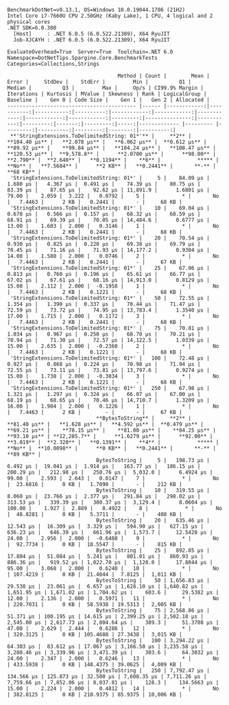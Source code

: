 
    BenchmarkDotNet=v0.13.1, OS=Windows 10.0.19044.1706 (21H2)
    Intel Core i7-7660U CPU 2.50GHz (Kaby Lake), 1 CPU, 4 logical and 2 physical cores
    .NET SDK=6.0.300
      [Host]     : .NET 6.0.5 (6.0.522.21309), X64 RyuJIT
      Job-XJCAYH : .NET 6.0.5 (6.0.522.21309), X64 RyuJIT

    EvaluateOverhead=True  Server=True  Toolchain=.NET 6.0  
    Namespace=DotNetTips.Spargine.Core.BenchmarkTests  Categories=Collections,Strings  

                                        Method | Count |        Mean |      Error |     StdDev |    StdErr |         Min |          Q1 |      Median |          Q3 |         Max |     Op/s | CI99.9% Margin | Iterations | Kurtosis | MValue | Skewness | Rank | LogicalGroup | Baseline |    Gen 0 | Code Size |    Gen 1 |   Gen 2 | Allocated |
    ------------------------------------------ |------ |------------:|-----------:|-----------:|----------:|------------:|------------:|------------:|------------:|------------:|---------:|---------------:|-----------:|---------:|-------:|---------:|-----:|------------- |--------- |---------:|----------:|---------:|--------:|----------:|
     **'StringExtensions.ToDelimitedString: 01*'** |     **2** |   **104.40 μs** |   **2.078 μs** |   **6.062 μs** |  **0.612 μs** |    **89.92 μs** |    **99.84 μs** |   **104.24 μs** |   **108.47 μs** |   **120.53 μs** |  **9,578.8** |      **2.0780 μs** |      **98.00** |    **2.790** |  **2.640** |   **0.1194** |    **6** |            ***** |       **No** |   **7.5684** |      **2 KB** |   **0.2441** |       **-** |     **68 KB** |
     'StringExtensions.ToDelimitedString: 01*' |     5 |    84.09 μs |   1.680 μs |   4.367 μs |  0.491 μs |    74.39 μs |    80.75 μs |    83.39 μs |    87.65 μs |    92.62 μs | 11,891.9 |      1.6801 μs |      79.00 |    2.059 |  3.222 |   0.0792 |    5 |            * |       No |   7.4463 |      2 KB |   0.2441 |       - |     68 KB |
     'StringExtensions.ToDelimitedString: 01*' |    10 |    69.04 μs |   0.678 μs |   0.566 μs |  0.157 μs |    68.32 μs |    68.59 μs |    68.91 μs |    69.39 μs |    70.05 μs | 14,484.6 |      0.6777 μs |      13.00 |    1.603 |  2.000 |   0.3146 |    1 |            * |       No |   7.4463 |      2 KB |   0.2441 |       - |     68 KB |
     'StringExtensions.ToDelimitedString: 01*' |    20 |    70.54 μs |   0.930 μs |   0.825 μs |  0.220 μs |    69.38 μs |    69.79 μs |    70.45 μs |    71.16 μs |    71.93 μs | 14,177.2 |      0.9304 μs |      14.00 |    1.588 |  2.000 |   0.0746 |    2 |            * |       No |   7.4463 |      2 KB |   0.2441 |       - |     67 KB |
     'StringExtensions.ToDelimitedString: 01*' |    25 |    67.06 μs |   0.813 μs |   0.760 μs |  0.196 μs |    65.61 μs |    66.77 μs |    67.02 μs |    67.61 μs |    68.16 μs | 14,913.0 |      0.8129 μs |      15.00 |    2.112 |  2.000 |  -0.1958 |    1 |            * |       No |   7.4463 |      2 KB |   0.1221 |       - |     68 KB |
     'StringExtensions.ToDelimitedString: 01*' |    50 |    72.55 μs |   1.354 μs |   1.390 μs |  0.337 μs |    70.44 μs |    71.47 μs |    72.59 μs |    73.72 μs |    74.95 μs | 13,783.4 |      1.3540 μs |      17.00 |    1.715 |  2.000 |   0.1172 |    3 |            * |       No |   7.4463 |      2 KB |   0.2441 |       - |     68 KB |
     'StringExtensions.ToDelimitedString: 01*' |    75 |    70.81 μs |   1.034 μs |   0.967 μs |  0.250 μs |    68.70 μs |    70.21 μs |    70.94 μs |    71.30 μs |    72.57 μs | 14,122.5 |      1.0339 μs |      15.00 |    2.635 |  2.000 |  -0.2360 |    2 |            * |       No |   7.4463 |      2 KB |   0.1221 |       - |     68 KB |
     'StringExtensions.ToDelimitedString: 01*' |   100 |    72.48 μs |   0.927 μs |   0.868 μs |  0.224 μs |    70.98 μs |    71.94 μs |    72.55 μs |    73.11 μs |    73.81 μs | 13,797.6 |      0.9274 μs |      15.00 |    1.738 |  2.000 |  -0.3034 |    3 |            * |       No |   7.4463 |      2 KB |   0.1221 |       - |     68 KB |
     'StringExtensions.ToDelimitedString: 01*' |   250 |    67.98 μs |   1.321 μs |   1.297 μs |  0.324 μs |    66.07 μs |    67.00 μs |    68.19 μs |    68.65 μs |    70.46 μs | 14,710.7 |      1.3209 μs |      16.00 |    1.904 |  2.000 |   0.1226 |    1 |            * |       No |   7.4463 |      2 KB |        - |       - |     67 KB |
                                 **BytesToString** |     **2** |    **81.40 μs** |   **1.628 μs** |   **4.592 μs** |  **0.479 μs** |    **69.21 μs** |    **78.15 μs** |    **81.00 μs** |    **84.25 μs** |    **93.10 μs** | **12,285.7** |      **1.6279 μs** |      **92.00** |    **3.019** |  **2.320** |   **0.1391** |    **4** |            ***** |       **No** |  **10.0098** |      **0 KB** |   **0.2441** |       **-** |     **89 KB** |
                                 BytesToString |     5 |   198.73 μs |   6.492 μs |  19.041 μs |  1.914 μs |   163.77 μs |   186.15 μs |   200.29 μs |   212.98 μs |   250.76 μs |  5,032.0 |      6.4924 μs |      99.00 |    2.593 |  2.643 |   0.0147 |    7 |            * |       No |  23.6816 |      0 KB |   1.7090 |       - |    212 KB |
                                 BytesToString |    10 |   319.55 μs |   8.060 μs |  23.766 μs |  2.377 μs |   291.84 μs |   298.02 μs |   313.53 μs |   339.39 μs |   380.37 μs |  3,129.4 |      8.0604 μs |     100.00 |    1.927 |  2.889 |   0.4922 |    8 |            * |       No |  48.8281 |      0 KB |   5.3711 |       - |    408 KB |
                                 BytesToString |    20 |   635.46 μs |  12.543 μs |  16.309 μs |  3.329 μs |   594.90 μs |   627.15 μs |   636.23 μs |   646.39 μs |   661.96 μs |  1,573.7 |     12.5428 μs |      24.00 |    2.956 |  2.000 |  -0.6488 |    9 |            * |       No |  92.7734 |      0 KB |  18.5547 |       - |    815 KB |
                                 BytesToString |    25 |   892.85 μs |  17.804 μs |  51.084 μs |  5.241 μs |   801.01 μs |   860.93 μs |   886.36 μs |   919.52 μs | 1,022.70 μs |  1,120.0 |     17.8044 μs |      95.00 |    3.068 |  2.000 |   0.6240 |   10 |            * |       No | 107.4219 |      0 KB |  21.4844 |  7.8125 |  1,011 KB |
                                 BytesToString |    50 | 1,656.83 μs |  29.538 μs |  23.061 μs |  6.657 μs | 1,628.10 μs | 1,640.82 μs | 1,651.95 μs | 1,671.02 μs | 1,704.62 μs |    603.6 |     29.5382 μs |      12.00 |    2.136 |  2.000 |   0.5971 |   11 |            * |       No | 220.7031 |      0 KB |  58.5938 | 19.5313 |  2,005 KB |
                                 BytesToString |    75 | 2,568.86 μs |  51.371 μs | 100.195 μs | 14.615 μs | 2,399.25 μs | 2,502.18 μs | 2,545.00 μs | 2,617.73 μs | 2,804.64 μs |    389.3 |     51.3708 μs |      47.00 |    2.629 |  2.444 |   0.6286 |   12 |            * |       No | 320.3125 |      0 KB | 105.4688 | 27.3438 |  3,015 KB |
                                 BytesToString |   100 | 3,294.22 μs |  64.303 μs |  83.612 μs | 17.067 μs | 3,166.50 μs | 3,235.58 μs | 3,280.46 μs | 3,339.96 μs | 3,471.39 μs |    303.6 |     64.3032 μs |      24.00 |    2.347 |  2.000 |   0.6246 |   13 |            * |       No | 433.5938 |      0 KB | 148.4375 | 39.0625 |  4,009 KB |
                                 BytesToString |   250 | 7,792.47 μs | 134.566 μs | 125.873 μs | 32.500 μs | 7,608.35 μs | 7,711.26 μs | 7,759.66 μs | 7,852.06 μs | 8,037.81 μs |    128.3 |    134.5663 μs |      15.00 |    2.224 |  2.000 |   0.4812 |   14 |            * |       No | 382.8125 |      0 KB | 210.9375 | 85.9375 | 10,006 KB |
